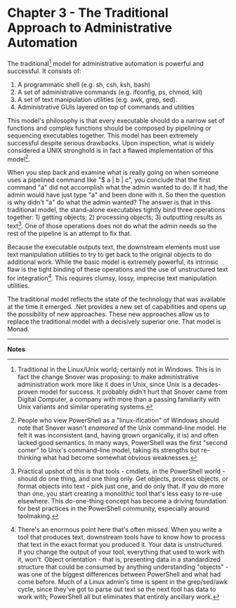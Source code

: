 # Chapter 3 - The Traditional Approach to Administrative Automation

The traditional[^3-1] model for administrative automation is powerful and successful.  It consists of:

1.    A programmatic shell (e.g. sh, csh, ksh, bash) 
2.    A set of administrative commands (e.g. ifconfig, ps, chmod, kill) 
3.    A set of text manipulation utilities (e.g. awk, grep, sed).  
4.    Administrative GUIs layered on top of commands and utilities

This model's philosophy is that every executable should do a narrow set of functions and complex functions should be composed by pipelining or sequencing executables together.  This model has been extremely successful despite serious drawbacks.  Upon inspection, what is widely considered a UNIX stronghold is in fact a flawed implementation of this model[^3-2].

When you step back and examine what is really going on when someone uses a pipelined command like "$ a | b | c", you conclude that the first command "a" did not accomplish what the admin wanted to do.  If it had, the admin would have just type "a" and been done with it.  So then the question is why didn't "a" do what the admin wanted?  The answer is that in this traditional model, the stand-alone executables tightly bind three operations together: 1) getting objects; 2) processing objects; 3) outputting results as text[^3-4].  One of those operations does not do what the admin needs so the rest of the pipeline is an attempt to fix that.

Because the executable outputs text, the downstream elements must use text manipulation utilities to try to get back to the original objects to do additional work.  While the basic model is extremely powerful, its intrinsic flaw is the tight binding of these operations and the use of unstructured text for integration[^3-3].  This requires clumsy, lossy, imprecise text manipulation utilities.

The traditional model reflects the state of the technology that was available at the time it emerged.  .Net provides a new set of capabilities and opens up the possibility of new approaches.  These new approaches allow us to replace the traditional model with a decisively superior one.  That model is Monad.

---
**Notes**

[^3-1]: Traditional in the Linux/Unix world; certainly not in Windows. This is in fact the change Snover was proposing: to make administrative administration work more like it does in Unix, since Unix is a decades-proven model for success. It probably didn't hurt that Snover came from Digital Computer, a company with more than a passing familiarity with Unix variants and similar operating systems.

[^3-2]: People who view PowerShell as a "linux-ification" of Windows should note that Snover wasn't _enamored_ of the Unix command-line model. He felt it was inconsistent (and, having grown organically, it is) and often lacked good semantics. In many ways, PowerShell was the first "second comer" to Unix's command-line model, taking its strengths but re-thinking what had become somewhat obvious weaknesses.

[^3-3]: There's an enormous point here that's often missed. When you write a tool that produces text, downstream tools have to know how to process that text in the exact format you produced it. Your data is unstructured. If you change the output of your tool, everything that used to work with it, won't. Object orientation - that is, presenting data in a standardized structure that could be consumed by anything understanding "objects" - was one of the biggest differences between PowerShell and what had come before. Much of a Linux admin's time is spent in the grep/sed/awk cycle, since they've got to parse out text so the next tool has data to work with; PowerShell all but eliminates that entirely ancillary work.

[^3-4]: Practical upshot of this is that tools - cmdlets, in the PowerShell world - should do one thing, and one thing only. Get objects, process objects, or format objects into text - pick just one, and do only that. If you do more than one, you start creating a monolithic tool that's less easy to re-use elsewhere. This do-one-thing concept has become a driving foundation for best practices in the PowerShell community, especially around toolmaking.

